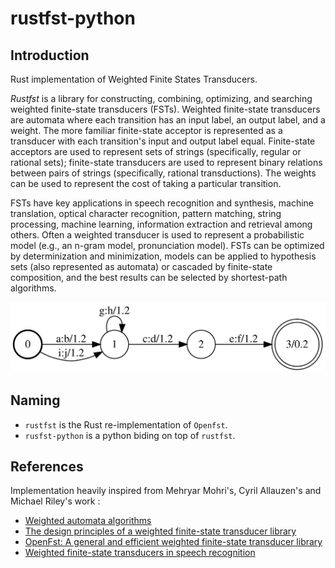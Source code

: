 # rustfst-python

## Introduction

Rust implementation of Weighted Finite States Transducers.

*Rustfst* is a library for constructing, combining, optimizing, and searching weighted
finite-state transducers (FSTs). Weighted finite-state transducers are automata where
each transition has an input label, an output label, and a weight.
The more familiar finite-state acceptor is represented as a transducer
with each transition's input and output label equal. Finite-state acceptors
are used to represent sets of strings (specifically, regular or rational sets);
finite-state transducers are used to represent binary relations between pairs of
strings (specifically, rational transductions). The weights can be used to represent
the cost of taking a particular transition.

FSTs have key applications in speech recognition and synthesis, machine translation,
optical character recognition, pattern matching, string processing, machine learning,
information extraction and retrieval among others. Often a weighted transducer is used to
represent a probabilistic model (e.g., an n-gram model, pronunciation model). FSTs can be
optimized by determinization and minimization, models can be applied to hypothesis sets
(also represented as automata) or cascaded by finite-state composition, and the best
results can be selected by shortest-path algorithms.

![fst](https://raw.githubusercontent.com/Garvys/rustfst-images-doc/master/images/project_in.svg?sanitize=true)

## Naming

- `rustfst` is the Rust re-implementation of `Openfst`.
- `rusfst-python` is a python biding on top of `rustfst`.

## References

Implementation heavily inspired from Mehryar Mohri's, Cyril Allauzen's and Michael Riley's work :

- [Weighted automata algorithms](https://cs.nyu.edu/~mohri/pub/hwa.pdf)
- [The design principles of a weighted finite-state transducer library](https://core.ac.uk/download/pdf/82101846.pdf)
- [OpenFst: A general and efficient weighted finite-state transducer library](https://link.springer.com/chapter/10.1007%2F978-3-540-76336-9_3)
- [Weighted finite-state transducers in speech recognition](https://repository.upenn.edu/cgi/viewcontent.cgi?article=1010&context=cis_papers)

 